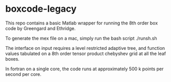 # boxcode-legacy
This repo contains a basic Matlab wrapper for running the 8th order box code by Greengard and Ethridge.

To generate the mex file on a mac, simply run the bash script ./runsh.sh

The interface on input requires a level restricted adaptive tree, and function values tabulated on a 8th order tensor product chebyshev grid at all the leaf boxes.

In fortran on a single core, the code runs at approximately 500 k points per second per core.
